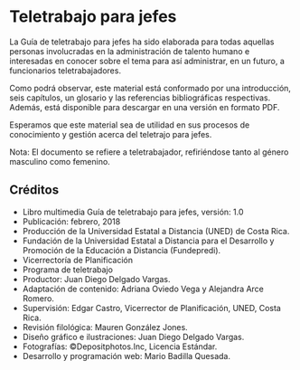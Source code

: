 # Teletrabajo para jefes
La Guía de teletrabajo para jefes ha sido elaborada para todas aquellas personas involucradas en la
administración de talento humano e interesadas en conocer sobre el tema para así administrar, en un futuro,
a funcionarios teletrabajadores.

Como podrá observar, este material está conformado por una introducción, seis capítulos, un glosario y las 
referencias bibliográficas respectivas. Además, está disponible para descargar en una versión en formato PDF.

Esperamos que este material sea de utilidad en sus procesos de conocimiento y gestión acerca del teletrajo para jefes.

Nota: El documento se refiere a teletrabajador, refiriéndose tanto al género masculino como femenino.

## Créditos
* Libro multimedia Guía de teletrabajo para jefes, versión: 1.0
* Publicación: febrero, 2018
* Producción de la Universidad Estatal a Distancia (UNED) de Costa Rica.
* Fundación de la Universidad Estatal a Distancia para el Desarrollo y Promoción de la Educación a Distancia (Fundepredi).
* Vicerrectoría de Planificación
* Programa de teletrabajo 
* Productor: Juan Diego Delgado Vargas.
* Adaptación de contenido: Adriana Oviedo Vega y Alejandra Arce Romero.
* Supervisión: Edgar Castro, Vicerrector de Planificación, UNED, Costa Rica.
* Revisión filológica: Mauren González Jones.
* Diseño gráfico e ilustraciones: Juan Diego Delgado Vargas.
* Fotografías: ©Depositphotos.Inc, Licencia Estándar.
* Desarrollo y programación web: Mario Badilla Quesada.

